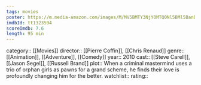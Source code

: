 ```yaml
---
tags: movies
poster: https://m.media-amazon.com/images/M/MV5BMTY3NjY0MTQ0Nl5BMl5BanBnXkFtZTcwMzQ2MTc0Mw@@._V1_SX300.jpg
imdbId: tt1323594
scoreImdb: 7.6
length: 95 min
---
```


category:: [[Movies]]
director:: [[Pierre Coffin]], [[Chris Renaud]]
genre:: [[Animation]], [[Adventure]], [[Comedy]]
year:: 2010
cast:: [[Steve Carell]], [[Jason Segel]], [[Russell Brand]]
plot:: When a criminal mastermind uses a trio of orphan girls as pawns for a grand scheme, he finds their love is profoundly changing him for the better.
watchlist::
rating::
